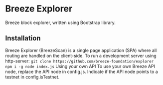# Breeze Explorer
Breeze block explorer, written using Bootstrap library.

## Installation
Breeze Explorer (BreezeScan) is a single page application (SPA) where all routing are handled on the client-side. 
To run a development server using http-server:
``
git clone https://github.com/breeze-foundation/explorer
npm i -g
node index.js
``
Using your own API
To use your own Breeze API node, replace the API node in config.js. Indicate if the API node points to a testnet in config.isTestnet.
